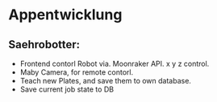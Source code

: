 # Appentwicklung

## Saehrobotter:
  - Frontend contorl Robot via. Moonraker API. x y z control.
  - Maby Camera, for remote contorl.
  - Teach new Plates, and save them to own database.
  - Save current job state to DB
